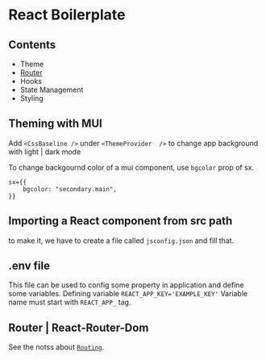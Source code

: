 # React Boilerplate

## Contents

* Theme 
* [Router](/notes/Router.md)
* Hooks
* State Management
* Styling

## Theming with MUI
Add ```<CssBaseline />``` under ```<ThemeProvider  />``` to change app background with light | dark mode

To change backgournd color of a mui component, use ```bgcolor``` prop of sx.
```
sx={{
    bgcolor: "secondary.main",
}}
```

## Importing a React component from src path

to make it, we have to create a file called ```jsconfig.json``` and fill that.

## .env file

This file can be used to config some property in application and define some variables.
Defining variable
```REACT_APP_KEY='EXAMPLE_KEY'``` 
Variable name must start with ```REACT_APP_``` tag.

## Router | React-Router-Dom

See the notss about [`Routing`](/notes/Router.md).